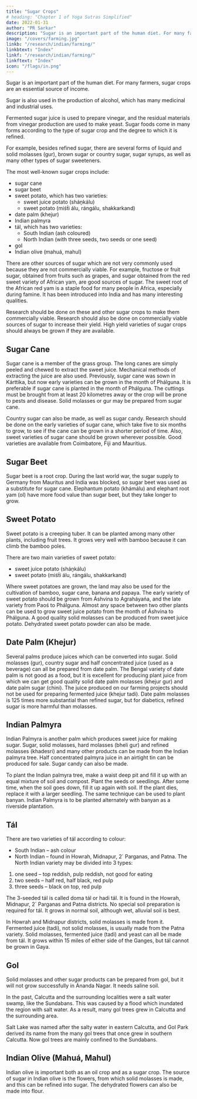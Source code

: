 ```yaml
---
title: "Sugar Crops"
# heading: "Chapter 1 of Yoga Sutras Simplified"
date: 2022-01-31
author: "PR Sarkar"
description: "Sugar is an important part of the human diet. For many farmers, sugar crops are an essential source of income"
image: "/covers/farming.jpg"
linkb: "/research/indian/farming/"
linkbtext: "Index"
linkf: "/research/indian/farming/"
linkftext: "Index"
icon: "/flags/in.png"
---
```



Sugar is an important part of the human diet. For many farmers, sugar crops are an essential source of income. 

Sugar is also used in the production of alcohol, which has many medicinal and industrial uses. 

Fermented sugar juice is used to prepare vinegar, and the residual materials from vinegar production are used to make yeast. Sugar foods come in many forms according to the type of sugar crop and the degree to which it is refined. 

For example, besides refined sugar, there are several forms of liquid and solid molasses (gur), brown sugar or country sugar, sugar syrups, as well as many other types of sugar sweeteners.

The most well-known sugar crops include:
- sugar cane
- sugar beet
- sweet potato, which has two varieties:
  - sweet juice potato (sháṋkálu)
  - sweet potato (miśt́i álu, rángálu, shakkarkand)
- date palm (khejur)
- Indian palmyra
- tál, which has two varieties:
  - South Indian (ash coloured)
  - North Indian (with three seeds, two seeds or one seed)
- gol
- Indian olive (mahuá, mahul)


There are other sources of sugar which are not very commonly used because they are not commercially viable. For example, fructose or fruit sugar, obtained from fruits such as grapes, and sugar obtained from the red sweet variety of African yam, are good sources of sugar. The sweet root of the African red yam is a staple food for many people in Africa, especially during famine. It has been introduced into India and has many interesting qualities. 

Research should be done on these and other sugar crops to make them commercially viable. Research should also be done on commercially viable sources of sugar to increase their yield. High yield varieties of sugar crops should always be grown if they are available.

## Sugar Cane

Sugar cane is a member of the grass group. The long canes are simply peeled and chewed to extract the sweet juice. Mechanical methods of extracting the juice are also used. Previously, sugar cane was sown in Kárttika, but now early varieties can be grown in the month of Phálguna. It is preferable if sugar cane is planted in the month of Phálguna. The cuttings must be brought from at least 20 kilometres away or the crop will be prone to pests and disease. Solid molasses or gur may be prepared from sugar cane. 

Country sugar can also be made, as well as sugar candy. Research should be done on the early varieties of sugar cane, which take five to six months to grow, to see if the cane can be grown in a shorter period of time. Also, sweet varieties of sugar cane should be grown wherever possible. Good varieties are available from Coimbatore, Fiji and Mauritius.


## Sugar Beet

Sugar beet is a root crop. During the last world war, the sugar supply to Germany from Mauritus and India was blocked, so sugar beet was used as a substitute for sugar cane. Elephantum potato (khámálu) and elephant root yam (ol) have more food value than sugar beet, but they take longer to grow.

## Sweet Potato

Sweet potato is a creeping tuber. It can be planted among many other plants, including fruit trees. It grows very well with bamboo because it can climb the bamboo poles.

There are two main varieties of sweet potato:
- sweet juice potato (sháṋkálu)
- sweet potato (miśt́i álu, rángálu, shakkarkand)

Where sweet potatoes are grown, the land may also be used for the cultivation of bamboo, sugar cane, banana and papaya. The early variety of sweet potato should be grown from Áshvina to Agraháyańa, and the late variety from Paoś to Phálguna. Almost any space between two other plants can be used to grow sweet juice potato from the month of Áshvina to Phálguna.
A good quality solid molasses can be produced from sweet juice potato. Dehydrated sweet potato powder can also be made.

## Date Palm (Khejur)

Several palms produce juices which can be converted into sugar. Solid molasses (gur), country sugar and half concentrated juice (used as a beverage) can all be prepared from date palm. The Bengal variety of date palm is not good as a food, but it is excellent for producing plant juice from which we can get good quality solid date palm molasses (khejur gur) and date palm sugar (chini). The juice produced on our farming projects should not be used for preparing fermented juice (khejur tadi). Date palm molasses is 125 times more substantial than refined sugar, but for diabetics, refined sugar is more harmful than molasses.

## Indian Palmyra

Indian Palmyra is another palm which produces sweet juice for making sugar. Sugar, solid molasses, hard molasses (bheli gur) and refined molasses (khadesri) and many other products can be made from the Indian palmyra tree. Half concentrated palmyra juice in an airtight tin can be produced for sale. Sugar candy can also be made.

To plant the Indian palmyra tree, make a waist deep pit and fill it up with an equal mixture of soil and compost. Plant the seeds or seedlings. After some time, when the soil goes down, fill it up again with soil. If the plant dies, replace it with a larger seedling. The same technique can be used to plant banyan. Indian Palmyra is to be planted alternately with banyan as a riverside plantation.

## Tál

There are two varieties of tál according to colour:
- South Indian – ash colour
- North Indian – found in Howrah, Midnapur, 2´ Parganas, and Patna. The North Indian variety may be divided into 3 types:

1. one seed – top reddish, pulp reddish, not good for eating
2. two seeds – half red, half black, red pulp
3. three seeds – black on top, red pulp

The 3-seeded tál is called doma tál or hadi tál. It is found in the Howrah, Midnapur, 2´ Parganas and Patna districts. No special soil preparation is required for tál. It grows in normal soil, although wet, alluvial soil is best. 

In Howrah and Midnapur districts, solid molasses is made from it. Fermented juice (tadi), not solid molasses, is usually made from the Patna variety. Solid molasses, fermented juice (tadi) and yeast can all be made from tál. It grows within 15 miles of either side of the Ganges, but tál cannot be grown in Gaya.

## Gol

Solid molasses and other sugar products can be prepared from gol, but it will not grow successfully in Ánanda Nagar. It needs saline soil.

In the past, Calcutta and the surrounding localities were a salt water swamp, like the Sundabans. This was caused by a flood which inundated the region with salt water. As a result, many gol trees grew in Calcutta and the surrounding area. 

Salt Lake was named after the salty water in eastern Calcutta, and Gol Park derived its name from the many gol trees that once grew in southern Calcutta. Now gol trees are mainly confined to the Sundabans.


## Indian Olive (Mahuá, Mahul)

Indian olive is important both as an oil crop and as a sugar crop. The source of sugar in Indian olive is the flowers, from which solid molasses is made, and this can be refined into sugar. The dehydrated flowers can also be made into flour.


